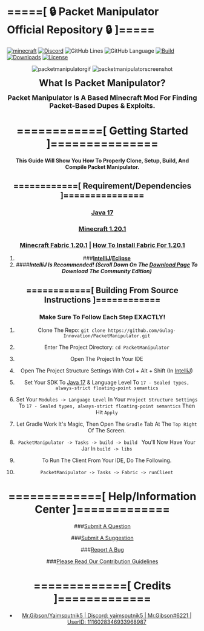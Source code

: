 # =====[ 🔒 Packet Manipulator Official Repository 🔒 ]=====

[![minecraft](https://img.shields.io/badge/Minecraft-1.20.1-blueviolet.svg)](https://files.minecraftforge.net/net/minecraftforge/forge/index_1.20.1.html)
[![Discord](https://img.shields.io/discord/840168131652747264?color=9900ee&label=discord&style=flat-round)](https://thegulag.net/)
![GitHub Lines](https://img.shields.io/tokei/lines/github/Gulag-Innovation/PacketManipulator?color=9900ee)
![GitHub Language](https://img.shields.io/github/languages/top/Gulag-Innovation/PacketManipulator?color=9900ee)
[![Build](https://img.shields.io/github/v/release/Gulag-Innovation/PacketManipulator)](https://github.com/Gulag-Innovation/PacketManipulator/releases/latest)
[![Downloads](https://img.shields.io/github/downloads/Gulag-Innovation/PacketManipulator/total?color=9900ee)](https://github.com/Gulag-Innovation/PacketManipulator/release/latest)
[![License](https://img.shields.io/github/license/Gulag-Innovation/PacketManipulator)](https://github.com/Gulag-Innovation/PacketManipulator/blob/master/LICENSE)

<p align="center">
<img src="https://cdn.discordapp.com/attachments/1124010332453621781/1124010655754764288/PacketManipulator.gif" alt="packetmanipulatorgif" />
  <img src="https://cdn.discordapp.com/attachments/1124010332453621781/1124011511417933934/image.png" alt="packetmanipulatorscreenshot" />
</p>

<center>

<b><font size=+2>What Is Packet Manipulator?</font></b>

<b><font size=+1>Packet Manipulator Is A Based Minecraft Mod For Finding Packet-Based Dupes & Exploits.</font></b>

# ============[ Getting Started ]===============

**This Guide Will Show You How To Properly Clone, Setup, Build, And Compile Packet Manipulator.**

## ============[ Requirement/Dependencies ]===============

### [Java 17][java17]
### [Minecraft 1.20.1][minecraft]
### [Minecraft Fabric 1.20.1][fabric] | [How To Install Fabric For 1.20.1][fabrichowto]

1. ###**[IntelliJ][intellij]/[Eclipse][eclipse]**
2. ####**_IntelliJ Is Recommended! (Scroll Down On The [Download Page][intellij] To Download The Community Edition)_**

## ============[ Building From Source Instructions ]============

### Make Sure To Follow Each Step EXACTLY!
1. Clone The Repo: `git clone https://github.com/Gulag-Innovation/PacketManipulator.git`
2. Enter The Project Directory: `cd PacketManipulator`
3. Open The Project In Your IDE
4. Open The Project Structure Settings With Ctrl + Alt + Shift (In [IntelliJ][intellij])
5. Set Your SDK To [Java 17][java17] & Language Level To `17 - Sealed types, always-strict floating-point semantics`
6. Set Your `Modules -> Language Level` In Your `Project Structure Settings` To `17 - Sealed types, always-strict floating-point semantics` Then Hit `Apply`
7. Let Gradle Work It's Magic, Then Open The `Gradle` Tab At The `Top Right` Of The Screen.
8. `PacketManipulator -> Tasks -> build -> build ` You'll Now Have Your Jar In `build -> libs`

9. To Run The Client From Your IDE, Do The Following.
10. `PacketManipulator -> Tasks -> Fabric -> runClient`

# =============[ Help/Information Center ]=============

###[Submit A Question](https://github.com/Gulag-Innovation/PacketManipulator/issues/new?assignees=&labels=question&template=question.md&title=)

###[Submit A Suggestion](https://github.com/Gulag-Innovation/PacketManipulator/issues/new?assignees=&labels=suggestion&template=suggestion.md&title=)

###[Report A Bug](https://github.com/Gulag-Innovation/PacketManipulator/issues/new?assignees=&labels=bug&template=bug-report.md&title=)

###[Please Read Our Contribution Guidelines](https://github.com/Gulag-Innovation/PacketManipulator/blob/master/CONTRIBUTING.md)

# =============[ Credits ]=============

- [Mr.Gibson/Yaimsputnik5 | Discord: yaimsputnik5 | Mr.Gibson#6221 | UserID: 1116028346933968987][yaimsputnik5github]

[eclipse]: https://www.eclipse.org/downloads/
[intellij]: https://www.jetbrains.com/idea/download/?section=windows
[minecraft]: https://minecraft.net/
[fabric]: https://fabricmc.net/use/installer/
[fabrichowto]: https://www.youtube.com/watch?v=SqasLdQteFU
[java17]: https://www.oracle.com/java/technologies/javase/jdk17-archive-downloads.html
[yaimsputnik5github]: https://github.com/Yaimsputnik5
</center>

